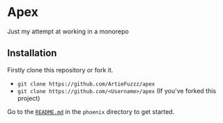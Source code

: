 # Apex

Just my attempt at working in a monorepo

## Installation

Firstly clone this repository or fork it.

- `git clone https://github.com/ArtieFuzzz/apex`
- `git clone https://github.com/<Username>/apex` (If you've forked this project)

Go to the [`README.md`](https://github.com/ArtieFuzzz/apex/blob/main/phoenix/README.md) in the `phoenix` directory to get started.